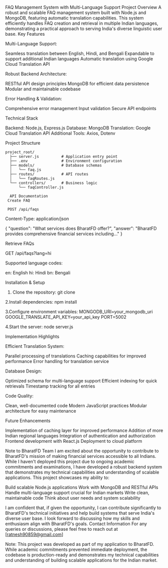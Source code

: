 FAQ Management System with Multi-Language Support
Project Overview
A robust and scalable FAQ management system built with Node.js and MongoDB, featuring automatic translation capabilities. This system efficiently handles FAQ creation and retrieval in multiple Indian languages, demonstrating a practical approach to serving India's diverse linguistic user base.
Key Features

Multi-Language Support:

Seamless translation between English, Hindi, and Bengali
Expandable to support additional Indian languages
Automatic translation using Google Cloud Translation API


Robust Backend Architecture:

RESTful API design principles
MongoDB for efficient data persistence
Modular and maintainable codebase


Error Handling & Validation:

Comprehensive error management
Input validation
Secure API endpoints



Technical Stack

Backend: Node.js, Express.js
Database: MongoDB
Translation: Google Cloud Translation API
Additional Tools: Axios, Dotenv

Project Structure

```
project_root/
  ├── server.js          # Application entry point
  ├── .env               # Environment configuration
  ├── models/            # Database schemas
  │   └── faq.js
  ├── routes/            # API routes
  │   └── faqRoutes.js
  └── controllers/       # Business logic
      └── faqController.js
```

      API Documentation
     Create FAQ

     POST /api/faqs
Content-Type: application/json

{
    "question": "What services does BharatFD offer?",
    "answer": "BharatFD provides comprehensive financial services including..."
}


Retrieve FAQs

GET /api/faqs?lang=hi

Supported language codes:

en: English
hi: Hindi
bn: Bengali

Installation & Setup

1. Clone the repository:
git clone <repository-url>

2.Install dependencies:
npm install

3.Configure environment variables:
MONGODB_URI=your_mongodb_uri
GOOGLE_TRANSLATE_API_KEY=your_api_key
PORT=5002

4.Start the server:
node server.js




Implementation Highlights

Efficient Translation System:

Parallel processing of translations
Caching capabilities for improved performance
Error handling for translation service


Database Design:

Optimized schema for multi-language support
Efficient indexing for quick retrievals
Timestamp tracking for all entries


Code Quality:

Clean, well-documented code
Modern JavaScript practices
Modular architecture for easy maintenance



Future Enhancements

Implementation of caching layer for improved performance
Addition of more Indian regional languages
Integration of authentication and authorization
Frontend development with React.js
Deployment to cloud platform

Note to BharatFD Team
I am excited about the opportunity to contribute to BharatFD's mission of making financial services accessible to all Indians. While I haven't deployed this project due to ongoing academic commitments and examinations, I have developed a robust backend system that demonstrates my technical capabilities and understanding of scalable applications.
This project showcases my ability to:

Build scalable Node.js applications
Work with MongoDB and RESTful APIs
Handle multi-language support crucial for Indian markets
Write clean, maintainable code
Think about user needs and system scalability

I am confident that, if given the opportunity, I can contribute significantly to BharatFD's technical initiatives and help build systems that serve India's diverse user base. I look forward to discussing how my skills and enthusiasm align with BharatFD's goals.
Contact Information
For any queries or discussions, please feel free to reach out at [ratnesh90859@gmail.com]

Note: This project was developed as part of my application to BharatFD. While academic commitments prevented immediate deployment, the codebase is production-ready and demonstrates my technical capabilities and understanding of building scalable applications for the Indian market.


